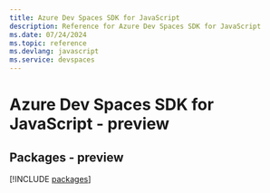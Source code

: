 ```yaml
---
title: Azure Dev Spaces SDK for JavaScript
description: Reference for Azure Dev Spaces SDK for JavaScript
ms.date: 07/24/2024
ms.topic: reference
ms.devlang: javascript
ms.service: devspaces
---
```

# Azure Dev Spaces SDK for JavaScript - preview
## Packages - preview
[!INCLUDE [packages](dev-spaces-index.md)]